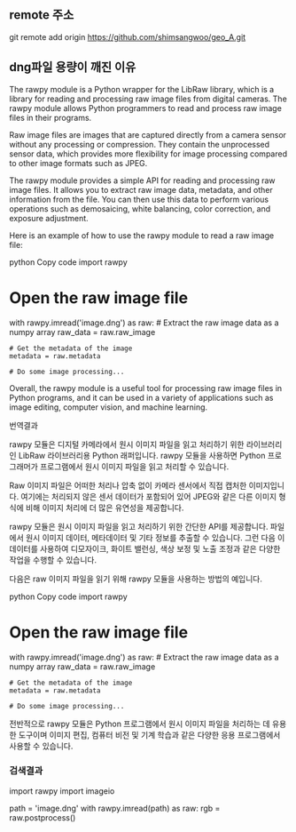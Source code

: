 ## remote 주소
git remote add origin https://github.com/shimsangwoo/geo_A.git


## dng파일 용량이 깨진 이유

The rawpy module is a Python wrapper for the LibRaw library, which is a library for reading and processing raw image files from digital cameras. The rawpy module allows Python programmers to read and process raw image files in their programs.

Raw image files are images that are captured directly from a camera sensor without any processing or compression. They contain the unprocessed sensor data, which provides more flexibility for image processing compared to other image formats such as JPEG.

The rawpy module provides a simple API for reading and processing raw image files. It allows you to extract raw image data, metadata, and other information from the file. You can then use this data to perform various operations such as demosaicing, white balancing, color correction, and exposure adjustment.

Here is an example of how to use the rawpy module to read a raw image file:

python
Copy code
import rawpy

# Open the raw image file
with rawpy.imread('image.dng') as raw:
    # Extract the raw image data as a numpy array
    raw_data = raw.raw_image

    # Get the metadata of the image
    metadata = raw.metadata

    # Do some image processing...
Overall, the rawpy module is a useful tool for processing raw image files in Python programs, and it can be used in a variety of applications such as image editing, computer vision, and machine learning.

번역결과

rawpy 모듈은 디지털 카메라에서 원시 이미지 파일을 읽고 처리하기 위한 라이브러리인 LibRaw 라이브러리용 Python 래퍼입니다. rawpy 모듈을 사용하면 Python 프로그래머가 프로그램에서 원시 이미지 파일을 읽고 처리할 수 있습니다.


Raw 이미지 파일은 어떠한 처리나 압축 없이 카메라 센서에서 직접 캡처한 이미지입니다. 여기에는 처리되지 않은 센서 데이터가 포함되어 있어 JPEG와 같은 다른 이미지 형식에 비해 이미지 처리에 더 많은 유연성을 제공합니다.


rawpy 모듈은 원시 이미지 파일을 읽고 처리하기 위한 간단한 API를 제공합니다. 파일에서 원시 이미지 데이터, 메타데이터 및 기타 정보를 추출할 수 있습니다. 그런 다음 이 데이터를 사용하여 디모자이크, 화이트 밸런싱, 색상 보정 및 노출 조정과 같은 다양한 작업을 수행할 수 있습니다.


다음은 raw 이미지 파일을 읽기 위해 rawpy 모듈을 사용하는 방법의 예입니다.


python
Copy code
import rawpy

# Open the raw image file
with rawpy.imread('image.dng') as raw:
    # Extract the raw image data as a numpy array
    raw_data = raw.raw_image

    # Get the metadata of the image
    metadata = raw.metadata

    # Do some image processing...
전반적으로 rawpy 모듈은 Python 프로그램에서 원시 이미지 파일을 처리하는 데 유용한 도구이며 이미지 편집, 컴퓨터 비전 및 기계 학습과 같은 다양한 응용 프로그램에서 사용할 수 있습니다.


### 검색결과
import rawpy
import imageio

path = 'image.dng'
with rawpy.imread(path) as raw:
    rgb = raw.postprocess()